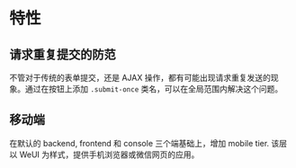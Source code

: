 # 特性

## 请求重复提交的防范

不管对于传统的表单提交，还是 AJAX 操作，都有可能出现请求重复发送的现象。通过在按钮上添加 `.submit-once` 类名，可以在全局范围内解决这个问题。

## 移动端

在默认的 backend, frontend 和 console 三个端基础上，增加 mobile tier. 该层以 WeUI 为样式，提供手机浏览器或微信网页的应用。

